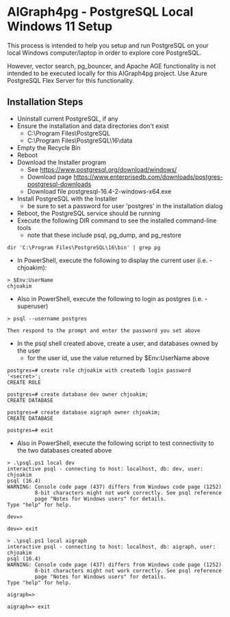 # AIGraph4pg - PostgreSQL Local Windows 11 Setup

This process is intended to help you setup and run PostgreSQL
on your local Windows computer/laptop in order to explore core
PostgreSQL.

However, vector search, pg_bouncer, and Apache AGE functionality
is not intended to be executed locally for this AIGraph4pg project.
Use Azure PostgreSQL Flex Server for this functionality.

## Installation Steps

- Uninstall current PostgreSQL, if any
- Ensure the installation and data directories don't exist
  - C:\Program Files\PostgreSQL
  - C:\Program Files\PostgreSQL\16\data
- Empty the Recycle Bin 
- Reboot
- Download the Installer program
  - See https://www.postgresql.org/download/windows/
  - Download page https://www.enterprisedb.com/downloads/postgres-postgresql-downloads
  - Download file postgresql-16.4-2-windows-x64.exe
- Install PostgreSQL with the Installer
  - be sure to set a password for user 'postgres' in the installation dialog
- Reboot, the PostgreSQL service should be running
- Execute the following DIR command to see the installed command-line tools
  - note that these include psql, pg_dump, and pg_restore
```
dir 'C:\Program Files\PostgreSQL\16\bin' | grep pg
```

- In PowerShell, execute the following to display the current user (i.e. - chjoakim):
```
> $Env:UserName
chjoakim
```

- Also in PowerShell, execute the following to login as postgres (i.e. - superuser)
```
> psql --username postgres

Then respond to the prompt and enter the password you set above
```

- In the psql shell created above, create a user, and databases owned by the user
  - for the user id, use the value returned by $Env:UserName above
```
postgres=# create role chjoakim with createdb login password '<secret>';
CREATE ROLE

postgres=# create database dev owner chjoakim;
CREATE DATABASE

postgres=# create database aigraph owner chjoakim;
CREATE DATABASE

postgres=# exit
```

- Also in PowerShell, execute the following script to test connectivity
to the two databases created above

```
> .\psql.ps1 local dev
interactive psql - connecting to host: localhost, db: dev, user: chjoakim
psql (16.4)
WARNING: Console code page (437) differs from Windows code page (1252)
         8-bit characters might not work correctly. See psql reference
         page "Notes for Windows users" for details.
Type "help" for help.

dev=>

dev=> exit
```

```
> .\psql.ps1 local aigraph
interactive psql - connecting to host: localhost, db: aigraph, user: chjoakim
psql (16.4)
WARNING: Console code page (437) differs from Windows code page (1252)
         8-bit characters might not work correctly. See psql reference
         page "Notes for Windows users" for details.
Type "help" for help.

aigraph=>

aigraph=> exit
```